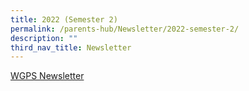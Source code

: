 ```yaml
---
title: 2022 (Semester 2)
permalink: /parents-hub/Newsletter/2022-semester-2/
description: ""
third_nav_title: Newsletter
---
```


[WGPS Newsletter](http://www.westgroveprimary.com/mobile/index.html)